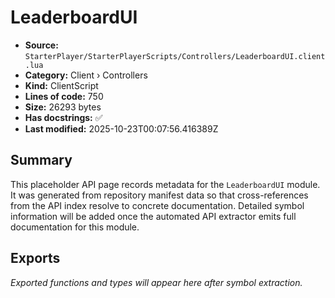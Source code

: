 # LeaderboardUI

- **Source:** `StarterPlayer/StarterPlayerScripts/Controllers/LeaderboardUI.client.lua`
- **Category:** Client › Controllers
- **Kind:** ClientScript
- **Lines of code:** 750
- **Size:** 26293 bytes
- **Has docstrings:** ✅
- **Last modified:** 2025-10-23T00:07:56.416389Z

## Summary

This placeholder API page records metadata for the `LeaderboardUI` module. It was generated
from repository manifest data so that cross-references from the API index resolve to
concrete documentation. Detailed symbol information will be added once the automated
API extractor emits full documentation for this module.

## Exports

_Exported functions and types will appear here after symbol extraction._
